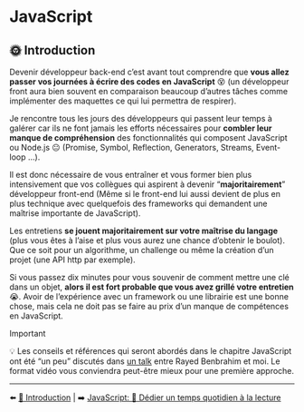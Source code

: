 # JavaScript

## 🌞 Introduction

Devenir développeur back-end c’est avant tout comprendre que **vous allez passer vos journées à écrire des codes en JavaScript** 😵 (un développeur front aura bien souvent en comparaison beaucoup d’autres tâches comme implémenter des maquettes ce qui lui permettra de respirer).

Je rencontre tous les jours des développeurs qui passent leur temps à galérer car ils ne font jamais les efforts nécessaires pour **combler leur manque de compréhension** des fonctionnalités qui composent JavaScript ou Node.js 😐 (Promise, Symbol, Reflection, Generators, Streams, Event-loop …).

Il est donc nécessaire de vous entraîner et vous former bien plus intensivement que vos collègues qui aspirent à devenir “**majoritairement**” développeur front-end (Même si le front-end lui aussi devient de plus en plus technique avec quelquefois des frameworks qui demandent une maîtrise importante de JavaScript).

Les entretiens **se jouent majoritairement sur votre maîtrise du langage** (plus vous êtes à l’aise et plus vous aurez une chance d’obtenir le boulot). Que ce soit pour un algorithme, un challenge ou même la création d’un projet (une API http par exemple).

Si vous passez dix minutes pour vous souvenir de comment mettre une clé dans un objet, **alors il est fort probable que vous avez grillé votre entretien** 😭. Avoir de l’expérience avec un framework ou une librairie est une bonne chose, mais cela ne doit pas se faire au prix d’un manque de compétences en JavaScript.

> [!IMPORTANT]
> 💡 Les conseils et références qui seront abordés dans le chapitre JavaScript ont été “un peu” discutés dans [un talk](https://www.youtube.com/watch?v=k4cABQN46qE) entre Rayed Benbrahim et moi. Le format vidéo vous conviendra peut-être mieux pour une première approche.

---

⬅️ [👋 Introduction](../1-introduction/1-introduction.md) |
➡️ [JavaScript: 📕 Dédier un temps quotidien à la lecture](./2-lecture.md)
